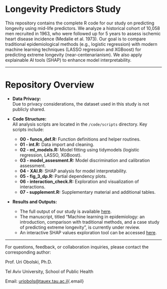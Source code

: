 # Longevity Predictors Study

This repository contains the complete R code for our study on predicting longevity using mid-life predictors. We analyze a historical cohort of 10,058 men recruited in 1963, who were followed up for 5 years to assess ischemic heart disease incidence (Medalie et al. 1973). Our goal is to compare traditional epidemiological methods (e.g., logistic regression) with modern machine learning techniques (LASSO regression and XGBoost) for predicting extreme longevity (near-centenarianism). We also apply explainable AI tools (SHAP) to enhance model interpretability.

------------------------------------------------------------------------

# Repository Overview

-   **Data Privacy:**\
    Due to privacy considerations, the dataset used in this study is not publicly shared.

-   **Code Structure:**\
    All analysis scripts are located in the `/code/scripts` directory. Key scripts include:

    -   **00 - funcs_def.R:** Function definitions and helper routines.
    -   **01 - int.R:** Data import and cleaning.
    -   **02 - ml_models.R:** Model fitting using tidymodels (logistic regression, LASSO, XGBoost).
    -   **03 - model_assesment.R:** Model discrimination and calibration assessment.
    -   **04 - XAI.R:** SHAP analysis for model interpretability.
    -   **05 - fig_3_dp.R:** Partial dependency plots.
    -   **06 - interaction_check.R:** Exploration and visualization of interactions.
    -   **07 - supplement.R:** Supplementary material and additional tables.

-   **Results and Outputs:**

    -   The full output of our study is available [here](https://doratiass.github.io/longevity/).
    -   The manuscript, titled “Machine learning in epidemiology: an introduction, comparison with traditional methods, and a case study of predicting extreme longevity”, is currently under review.
    -   An interactive SHAP values exploration tool can be accessed [here](https://dorati-longevity-shap.hf.space).

------------------------------------------------------------------------

For questions, feedback, or collaboration inquiries, please contact the corresponding author:

Prof. Uri Obolski, Ph.D.

Tel Aviv University, School of Public Health

Email: [uriobols\@tauex.tau.ac.il](mailto:uriobols@tauex.tau.ac.il){.email}
